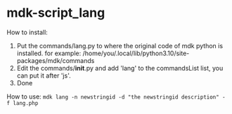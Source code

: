 # mdk-script_lang

How to install:
1. Put the commands/lang.py to where the original code of mdk python is installed. for example: /home/you/.local/lib/python3.10/site-packages/mdk/commands
2. Edit the commands/__init__.py and add 'lang' to the commandsList list, you can put it after 'js'.
3. Done

How to use:
`mdk lang -n newstringid -d "the newstringid description" -f lang.php`
